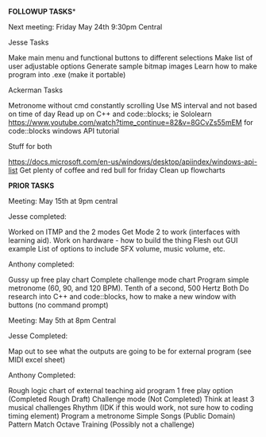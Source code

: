 ******FOLLOWUP TASKS*******

Next meeting: Friday May 24th 9:30pm Central

Jesse Tasks

Make main menu and functional buttons to different selections
Make list of user adjustable options
Generate sample bitmap images
Learn how to make program into .exe (make it portable)

Ackerman Tasks

Metronome without cmd constantly scrolling
Use MS interval and not based on time of day
Read up on C++ and code::blocks; ie Sololearn
https://www.youtube.com/watch?time_continue=82&v=8GCvZs55mEM for code::blocks windows API tutorial

Stuff for both

https://docs.microsoft.com/en-us/windows/desktop/apiindex/windows-api-list
Get plenty of coffee and red bull for friday
Clean up flowcharts



******PRIOR TASKS******

Meeting: May 15th at 9pm central

Jesse completed:

Worked on ITMP and the 2 modes
Get Mode 2 to work (interfaces with learning aid).
Work on hardware - how to build the thing
Flesh out GUI example
List of options to include
SFX volume, music volume, etc.

Anthony completed:

Gussy up free play chart
Complete challenge mode chart
Program simple metronome (60, 90, and 120 BPM). Tenth of a second, 500 Hertz
Both
Do research into C++ and code::blocks, how to make a new window with buttons (no command prompt)


Meeting: May 5th at 8pm Central

Jesse Completed:

Map out to see what the outputs are going to be for external program (see MIDI excel sheet)

Anthony Completed:

Rough logic chart of external teaching aid program
1 free play option (Completed Rough Draft)
Challenge mode (Not Completed)
Think at least 3 musical challenges
Rhythm (IDK if this would work, not sure how to coding timing element)
Program a metronome
Simple Songs (Public Domain)
Pattern Match
Octave Training (Possibly not a challenge)
